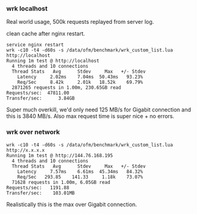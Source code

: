 ### wrk localhost

Real world usage, 500k requests replayed from server log.

clean cache after nginx restart. 

```
service nginx restart
wrk -c10 -t4 -d60s -s /data/ofm/benchmark/wrk_custom_list.lua http://localhost
Running 1m test @ http://localhost
  4 threads and 10 connections
  Thread Stats   Avg      Stdev     Max   +/- Stdev
    Latency     2.02ms    7.04ms  50.43ms   93.23%
    Req/Sec     8.42k     2.01k   18.52k    69.79%
  2871265 requests in 1.00m, 230.65GB read
Requests/sec:  47811.00
Transfer/sec:      3.84GB
```

Super much overkill, we'd only need 125 MB/s for Gigabit connection and this is 3840 MB/s.
Also max request time is super nice + no errors.

### wrk over network

```
wrk -c10 -t4 -d60s -s /data/ofm/benchmark/wrk_custom_list.lua http://x.x.x.x
Running 1m test @ http://144.76.168.195
  4 threads and 10 connections
  Thread Stats   Avg      Stdev     Max   +/- Stdev
    Latency     7.57ms    6.61ms  45.34ms   84.32%
    Req/Sec   293.85    141.33     1.18k    73.07%
  71628 requests in 1.00m, 6.05GB read
Requests/sec:   1191.88
Transfer/sec:    103.01MB
```

Realistically this is the max over Gigabit connection.
